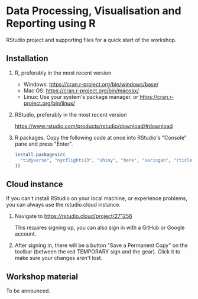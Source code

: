 # Data Processing, Visualisation and Reporting using R

RStudio project and supporting files for a quick start of the workshop.

## Installation

1. R, preferably in the most recent version

    - Windows: https://cran.r-project.org/bin/windows/base/
    - Mac OS: https://cran.r-project.org/bin/macosx/
    - Linux: Use your system's package manager, or https://cran.r-project.org/bin/linux/

2. RStudio, preferably in the most recent version

    https://www.rstudio.com/products/rstudio/download/#download

3. R packages. Copy the following code at once into RStudio's "Console" pane and press "Enter".

    ```r
    install.packages(c(
      "tidyverse", "nycflights13", "shiny", "here", "xaringan", "rticles", "conflicted"
    ))
    ```

## Cloud instance

If you can't install RStudio on your local machine, or experience problems, you can always use the rstudio.cloud instance.

1. Navigate to https://rstudio.cloud/project/271256

    This requires signing up, you can also sign in with a GitHub or Google account.

2. After signing in, there will be a button "Save a Permanent Copy" on the toolbar (between the red TEMPORARY sign and the gear). Click it to make sure your changes aren't lost.

## Workshop material

To be announced.
